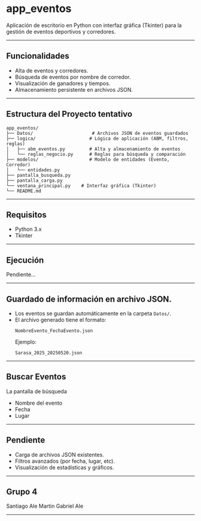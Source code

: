 # app_eventos

Aplicación de escritorio en Python con interfaz gráfica (Tkinter) para la gestión de eventos deportivos y corredores.

---

## Funcionalidades

- Alta de eventos y corredores.
- Búsqueda de eventos por nombre de corredor.
- Visualización de ganadores y tiempos.
- Almacenamiento persistente en archivos JSON.

---

## Estructura del Proyecto tentativo

```
app_eventos/
├── Datos/                      # Archivos JSON de eventos guardados
├── logica/                    # Lógica de aplicación (ABM, filtros, reglas)
│   ├── abm_eventos.py         # Alta y almacenamiento de eventos
│   └── reglas_negocio.py      # Reglas para búsqueda y comparación
├── modelos/                   # Modelo de entidades (Evento, Corredor)
│   └── entidades.py                        
├── pantalla_busqueda.py
├── pantalla_carga.py
└── ventana_principal.py	# Interfaz gráfica (Tkinter)
└── README.md
```

---

## Requisitos

- Python 3.x
- Tkinter

---

## Ejecución

Pendiente...


---

## Guardado de información en archivo JSON.

- Los eventos se guardan automáticamente en la carpeta `Datos/`.
- El archivo generado tiene el formato:  
  ```
  NombreEvento_FechaEvento.json
  ```
  Ejemplo:
  ```
  Sarasa_2025_20250520.json
  ```

---

## Buscar Eventos

La pantalla de búsqueda

- Nombre del evento
- Fecha
- Lugar

---

## Pendiente

- Carga de archivos JSON existentes.
- Filtros avanzados (por fecha, lugar, etc).
- Visualización de estadísticas y gráficos.

---

## Grupo 4
Santiago
Ale
Martin
Gabriel
Ale


---